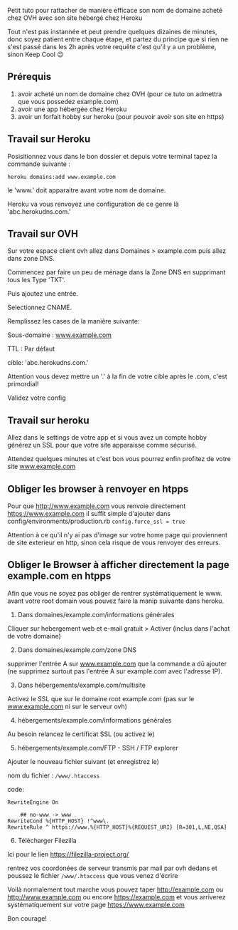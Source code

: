 Petit tuto pour rattacher de manière efficace son nom de domaine acheté chez OVH avec son site hébergé chez Heroku

Tout n'est pas instannée et peut prendre quelques dizaines de minutes, donc soyez patient entre chaque étape, et partez du principe que si rien ne s'est passé dans les 2h après votre requête c'est qu'il y a un problème, sinon Keep Cool 😉

## Prérequis

1) avoir acheté un nom de domaine chez OVH (pour ce tuto on admettra que vous possedez example.com)
2) avoir une app hébergée chez Heroku
3) avoir un forfait hobby sur heroku (pour pouvoir avoir son site en https)

## Travail sur Heroku

Posisitionnez vous dans le bon dossier et depuis votre terminal tapez la commande suivante :
```
heroku domains:add www.example.com
```
le 'www.' doit apparaitre avant votre nom de domaine.

Heroku va vous renvoyez une configuration de ce genre là 'abc.herokudns.com.'

## Travail sur OVH

Sur votre espace client ovh allez dans Domaines > example.com puis allez dans zone DNS.

Commencez par faire un peu de ménage dans la Zone DNS en supprimant tous les Type 'TXT'.

Puis ajoutez une entrée.

Selectionnez CNAME.

Remplissez les cases de la manière suivante:

Sous-domaine : www.example.com

TTL : Par défaut

cible: 'abc.herokudns.com.'

Attention vous devez mettre un '.' à la fin de votre cible après le .com, c'est primordial!

Validez votre config

## Travail sur heroku
Allez dans le settings de votre app et si vous avez un compte hobby générez un SSL pour que votre site apparaisse comme sécurisé.

Attendez quelques minutes et c'est bon vous pourrez enfin profitez de votre site www.example.com 

## Obliger les browser à renvoyer en htpps
Pour que http://www.example.com vous renvoie directement https://www.example.com il suffit simple d'ajouter dans config/environments/production.rb
`config.force_ssl = true` 

Attention à ce qu'il n'y ai pas d'image sur votre home page qui proviennent de site exterieur en http, sinon cela risque de vous renvoyer des erreurs.


## Obliger le Browser à afficher directement la page example.com en htpps
Afin que vous ne soyez pas obliger de rentrer systématiquement le www. avant votre root domain vous pouvez faire la manip suivante dans heroku.

1) Dans domaines/example.com/informations générales

Cliquer sur hebergement web et e-mail gratuit > Activer (inclus dans l'achat de votre domaine)

2) Dans domaines/example.com/zone DNS

supprimer l'entrée A sur www.example.com que la commande a dû ajouter (ne supprimez surtout pas l'entrée A sur example.com avec l'adresse IP).

3) Dans hébergements/example.com/multisite

Activez le SSL que sur le domaine root example.com (pas sur le www.example.com ni sur le serveur ovh)

4)  hébergements/example.com/informations générales 

Au besoin relancez le certificat SSL (ou activez le)

5) hébergements/example.com/FTP - SSH / FTP explorer

Ajouter le nouveau fichier suivant (et enregistrez le)

nom du fichier : `/www/.htaccess`

code: 

``` 
RewriteEngine On

	## no-www -> www
RewriteCond %{HTTP_HOST} !^www\.
RewriteRule ^ https://www.%{HTTP_HOST}%{REQUEST_URI} [R=301,L,NE,QSA]
```

6) Télécharger Filezilla

Ici pour le lien https://filezilla-project.org/

rentrez vos coordonées de serveur transmis par mail par ovh dedans et poussez le fichier `/www/.htaccess` que vous venez d'écrire


Voilà normalement tout marche vous pouvez taper  http://example.com ou http://www.example.com ou encore https://example.com et vous arriverez systématiquement sur votre page https://www.example.com

Bon courage!
